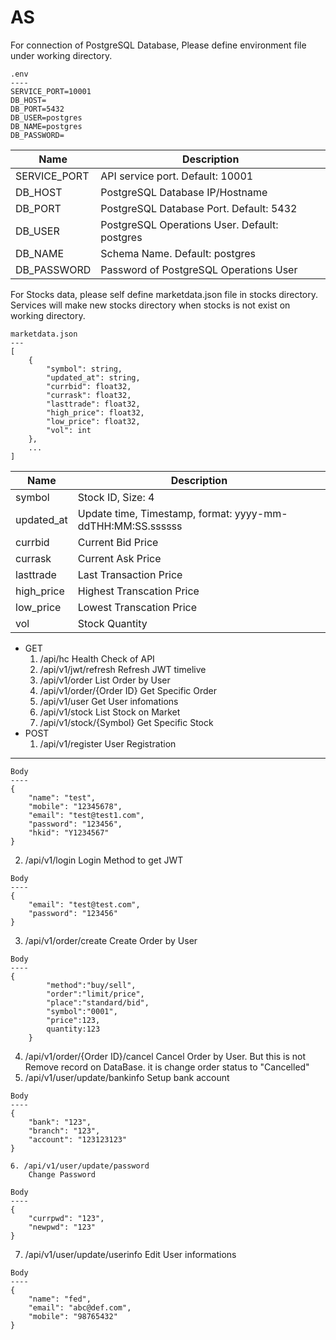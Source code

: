# AS
For connection of PostgreSQL Database,
Please define environment file under working directory.
```
.env
----
SERVICE_PORT=10001
DB_HOST=
DB_PORT=5432
DB_USER=postgres
DB_NAME=postgres
DB_PASSWORD=
```
| Name          | Description                                   |
| ------------- | --------------------------------------------- |
| SERVICE_PORT  | API service port. Default: 10001              |
| DB_HOST       | PostgreSQL Database IP/Hostname               |
| DB_PORT       | PostgreSQL Database Port. Default: 5432       |
| DB_USER       | PostgreSQL Operations User. Default: postgres |
| DB_NAME       | Schema Name. Default: postgres                |
| DB_PASSWORD   | Password of PostgreSQL Operations User        |

For Stocks data, please self define marketdata.json file in stocks directory.
Services will make new stocks directory when stocks is not exist on working directory.
```
marketdata.json
---
[
    {
        "symbol": string,
        "updated_at": string,
        "currbid": float32,
        "currask": float32,
        "lasttrade": float32,
        "high_price": float32,
        "low_price": float32,
        "vol": int
    },
    ...
]
```
| Name          | Description                                                |
| ------------- | ---------------------------------------------------------- |
| symbol        | Stock ID, Size: 4                                          |
| updated_at    | Update time, Timestamp, format: yyyy-mm-ddTHH:MM:SS.ssssss |
| currbid       | Current Bid Price                                          |
| currask       | Current Ask Price                                          |
| lasttrade     | Last Transaction Price                                     |
| high_price    | Highest Transcation Price                                  |
| low_price     | Lowest Transcation Price                                   |
| vol           | Stock Quantity                                             |
- GET
  1. /api/hc 
    Health Check of API
  2. /api/v1/jwt/refresh 
     Refresh JWT timelive
  3. /api/v1/order 
     List Order by User
  4. /api/v1/order/{Order ID} 
     Get Specific Order 
  5. /api/v1/user 
     Get User infomations
  6. /api/v1/stock 
     List Stock on Market
  7. /api/v1/stock/{Symbol} 
     Get Specific Stock
- POST
  1. /api/v1/register 
     User Registration
-----
```
Body
----
{   
    "name": "test",
    "mobile": "12345678",
    "email": "test@test1.com",
    "password": "123456",
    "hkid": "Y1234567"
}
```

  2. /api/v1/login 
     Login Method to get JWT
```
Body
----
{
    "email": "test@test.com",
    "password": "123456"
}
``` 
  3. /api/v1/order/create 
     Create Order by User
```
Body
----
{
        "method":"buy/sell",
        "order":"limit/price",
        "place":"standard/bid",
        "symbol":"0001",
        "price":123,
        quantity:123
    }
```
  4. /api/v1/order/{Order ID}/cancel 
     Cancel Order by User. But this is not Remove record on DataBase. 
     it is change order status to "Cancelled"
  5. /api/v1/user/update/bankinfo 
     Setup bank account
```
Body
----
{
    "bank": "123",
    "branch": "123",
    "account": "123123123"
}
```
    6. /api/v1/user/update/password
        Change Password
```
Body
----
{
    "currpwd": "123",
    "newpwd": "123"
}
```
  7. /api/v1/user/update/userinfo
     Edit User informations
```
Body
----
{
    "name": "fed",
    "email": "abc@def.com",
    "mobile": "98765432"
}
```